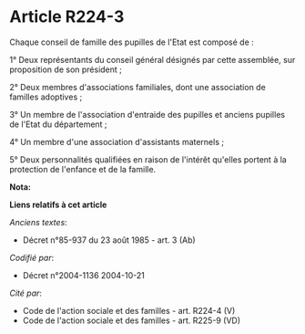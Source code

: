 # Article R224-3

Chaque conseil de famille des pupilles de l'Etat est composé de :

1° Deux représentants du conseil général désignés par cette assemblée, sur proposition de son président ;

2° Deux membres d'associations familiales, dont une association de familles adoptives ;

3° Un membre de l'association d'entraide des pupilles et anciens pupilles de l'Etat du département ;

4° Un membre d'une association d'assistants maternels ;

5° Deux personnalités qualifiées en raison de l'intérêt qu'elles portent à la protection de l'enfance et de la famille.

**Nota:**



**Liens relatifs à cet article**

_Anciens textes_:

  - Décret n°85-937 du 23 août 1985 - art. 3 (Ab)

_Codifié par_:

  - Décret n°2004-1136 2004-10-21

_Cité par_:

  - Code de l'action sociale et des familles - art. R224-4 (V)
  - Code de l'action sociale et des familles - art. R225-9 (VD)
